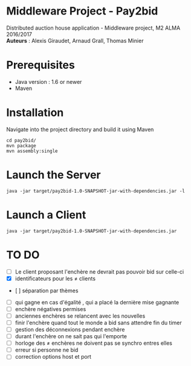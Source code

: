 # Middleware Project - Pay2bid
Distributed auction house application - Middleware project, M2 ALMA 2016/2017   
**Auteurs** : Alexis Giraudet, Arnaud Grall, Thomas Minier

# Prerequisites
* Java version : 1.6 or newer
* Maven

# Installation

Navigate into the project directory and build it using Maven
```
cd pay2bid/
mvn package
mvn assembly:single
```

# Launch the Server
```
java -jar target/pay2bid-1.0-SNAPSHOT-jar-with-dependencies.jar -l
```

# Launch a Client
```
java -jar target/pay2bid-1.0-SNAPSHOT-jar-with-dependencies.jar
```

# TO DO

- [ ] Le client proposant l'enchère ne devrait pas pouvoir bid sur celle-ci
- [x] identificateurs pour les ≠ clients
- [ ] séparation par thèmes
- [ ] qui gagne en cas d'égalité , qui a placé la dernière mise gagnante
- [ ] enchère négatives permises
- [ ] anciennes enchères se relancent avec les nouvelles
- [ ] finir l'enchère quand tout le monde a bid sans attendre fin du timer
- [ ] gestion des déconnexions pendant enchère
- [ ] durant l'enchère on ne sait pas qui l'emporte
- [ ] horloge des ≠ enchères ne doivent pas se synchro entres elles
- [ ] erreur si personne ne bid
- [ ] correction options host et port
